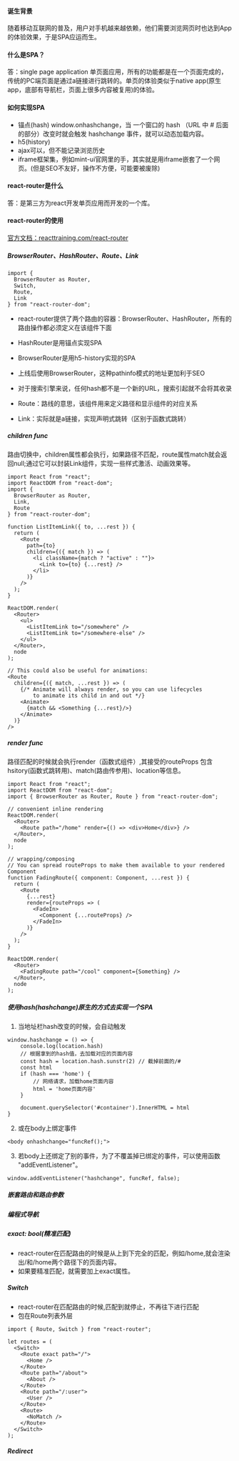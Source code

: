 #### 诞生背景

随着移动互联网的普及，用户对手机越来越依赖，他们需要浏览网页时也达到App的体验效果，于是SPA应运而生。

#### 什么是SPA？

答：single page application 单页面应用，所有的功能都是在一个页面完成的，传统的PC端页面是通过a链接进行跳转的。单页的体验类似于native app(原生app，底部有导航栏，页面上很多内容被复用)的体验。

#### 如何实现SPA

- 锚点(hash) window.onhashchange，当 一个窗口的 hash （URL 中 # 后面的部分）改变时就会触发 hashchange 事件，就可以动态加载内容。
- h5(history)
- ajax可以，但不能记录浏览历史
- iframe框架集，例如mint-ui官网里的手，其实就是用iframe嵌套了一个网页。(但是SEO不友好，操作不方便，可能要被废除)

#### react-router是什么
答：是第三方为react开发单页应用而开发的一个库。

#### react-router的使用
[官方文档：reacttraining.com/react-router](https://reacttraining.com/react-router/web/guides/quick-start)

##### BrowserRouter、HashRouter、Route、Link

```
import {
  BrowserRouter as Router,
  Switch,
  Route,
  Link
} from "react-router-dom";
```
-  react-router提供了两个路由的容器：BrowserRouter、HashRouter，所有的路由操作都必须定义在该组件下面
-  HashRouter是用锚点实现SPA
-  BrowserRouter是用h5-history实现的SPA
-  上线后使用BrowserRouter，这种pathinfo模式的地址更加利于SEO
-  对于搜索引擎来说，任何hash都不是一个新的URL，搜索引起就不会将其收录

-  Route：路线的意思，该组件用来定义路径和显示组件的对应关系

- Link：实际就是a链接，实现声明式跳转（区别于函数式跳转）


##### children func
路由切换中，children属性都会执行，如果路径不匹配，route属性match就会返回null;通过它可以封装Link组件，实现一些样式激活、动画效果等。

```
import React from "react";
import ReactDOM from "react-dom";
import {
  BrowserRouter as Router,
  Link,
  Route
} from "react-router-dom";

function ListItemLink({ to, ...rest }) {
  return (
    <Route
      path={to}
      children={({ match }) => (
        <li className={match ? "active" : ""}>
          <Link to={to} {...rest} />
        </li>
      )}
    />
  );
}

ReactDOM.render(
  <Router>
    <ul>
      <ListItemLink to="/somewhere" />
      <ListItemLink to="/somewhere-else" />
    </ul>
  </Router>,
  node
);

// This could also be useful for animations:
<Route
  children={({ match, ...rest }) => (
    {/* Animate will always render, so you can use lifecycles
        to animate its child in and out */}
    <Animate>
      {match && <Something {...rest}/>}
    </Animate>
  )}
/>
```

##### render func

路径匹配的时候就会执行render（函数式组件）,其接受的routeProps 包含hsitory(函数式跳转用)、match(路由传参用)、location等信息。

```
import React from "react";
import ReactDOM from "react-dom";
import { BrowserRouter as Router, Route } from "react-router-dom";

// convenient inline rendering
ReactDOM.render(
  <Router>
    <Route path="/home" render={() => <div>Home</div>} />
  </Router>,
  node
);

// wrapping/composing
// You can spread routeProps to make them available to your rendered Component
function FadingRoute({ component: Component, ...rest }) {
  return (
    <Route
      {...rest}
      render={routeProps => (
        <FadeIn>
          <Component {...routeProps} />
        </FadeIn>
      )}
    />
  );
}

ReactDOM.render(
  <Router>
    <FadingRoute path="/cool" component={Something} />
  </Router>,
  node
);
```

##### 使用hash(hashchange)原生的方式去实现一个SPA

1. 当地址栏hash改变的时候，会自动触发

```
window.hashchange = () => {
    console.log(location.hash)
    // 根据拿到的hash值，去加载对应的页面内容
    const hash = location.hash.sunstr(2) // 截掉前面的/#
    const html
    if (hash === 'home') {
        // 网络请求，加载home页面内容
        html = 'home页面内容'
    }
    
    document.querySelector('#container').InnerHTML = html
}
```

2. 或在body上绑定事件

```
<body onhashchange="funcRef();">
```


3. 若body上还绑定了别的事件，为了不覆盖掉已绑定的事件，可以使用函数 "addEventListener"。

```
window.addEventListener("hashchange", funcRef, false);
```

##### 嵌套路由和路由参数

##### 编程式导航

##### exact: bool(精准匹配)
- react-router在匹配路由的时候是从上到下完全的匹配，例如/home,就会渲染出/和/home两个路径下的页面内容。
- 如果要精准匹配，就需要加上exact属性。

##### Switch
- react-router在匹配路由的时候,匹配到就停止，不再往下进行匹配
- 包在Route列表外层


```
import { Route, Switch } from "react-router";

let routes = (
  <Switch>
    <Route exact path="/">
      <Home />
    </Route>
    <Route path="/about">
      <About />
    </Route>
    <Route path="/:user">
      <User />
    </Route>
    <Route>
      <NoMatch />
    </Route>
  </Switch>
);
```

##### Redirect

